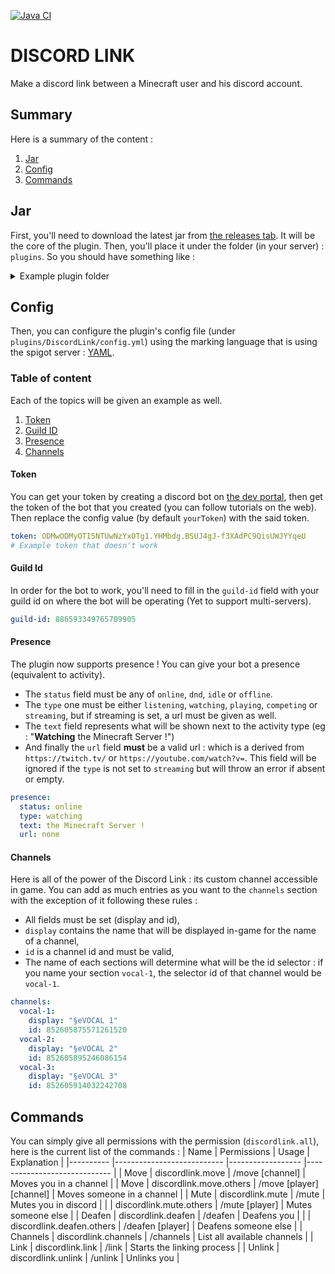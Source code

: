 [![Java CI](https://github.com/Lygaen/DiscordLink/actions/workflows/main.yml/badge.svg)](https://github.com/Lygaen/DiscordLink/actions/workflows/main.yml)
# DISCORD LINK
Make a discord link between a Minecraft user and his discord account.

## Summary
Here is a summary of the content :
1. [Jar](https://github.com/Lygaen/DiscordLink#jar)
2. [Config](https://github.com/Lygaen/DiscordLink#config)
3. [Commands](https://github.com/Lygaen/DiscordLink#commands)

## Jar
First, you'll need to download the latest jar from [the releases tab](https://github.com/Lygaen/DiscordLink/releases).
It will be the core of the plugin. Then, you'll place it under the folder (in your server) : `plugins`.
So you should have something like :
<details>
    <summary>Example plugin folder</summary>
    <pre>
    │
    ├───plugins
    │   │   DiscordLink.jar
    │   │
    │   ├───bStats
    │   │       config.yml
    │   │
    │   └───DiscordLink
    │           config.yml
    </pre>
</details>

## Config
Then, you can configure the plugin's config file 
(under `plugins/DiscordLink/config.yml`) using the marking language that
is using the spigot server : [YAML](https://fr.wikipedia.org/wiki/YAML).

### Table of content
Each of the topics will be given an example as well.
1. [Token](https://github.com/Lygaen/DiscordLink#token)
2. [Guild ID](https://github.com/Lygaen/DiscordLink#guild-id)
3. [Presence](https://github.com/Lygaen/DiscordLink#presence)
4. [Channels](https://github.com/Lygaen/DiscordLink#channels)

#### Token
You can get your token by creating a discord bot on [the dev portal](https://discord.com/developers/applications),
then get the token of the bot that you created (you can follow tutorials on the web).
<br>
Then replace the config value (by default `yourToken`) with the said token.
```yaml
token: ODMwODMyOTI5NTUwNzYxOTg1.YHMbdg.BSUJ4gJ-f3XAdPC9QisUWJYYqeU
# Example token that doesn't work
```

#### Guild Id
In order for the bot to work, you'll need to fill in the `guild-id` field with your
guild id on where the bot will be operating (Yet to support multi-servers).
```yaml
guild-id: 886593349765709905
```

#### Presence
The plugin now supports presence ! You can give your bot a presence (equivalent to activity).
- The `status` field must be any of `online`, `dnd`, `idle` or `offline`.
- The `type` one must be either `listening`, `watching`, `playing`, `competing` or `streaming`, but
if streaming is set, a url must be given as well.
- The `text` field represents what will be shown next to the activity type 
(eg : "**Watching** the Minecraft Server !")
- And finally the `url` field **must** be a valid url : which is a derived from 
`https://twitch.tv/` or `https://youtube.com/watch?v=`. This field will be ignored 
if the `type` is not set to `streaming` but will throw an error if absent or empty.
```yaml
presence:
  status: online
  type: watching
  text: the Minecraft Server !
  url: none
```

#### Channels
Here is all of the power of the Discord Link : its custom channel accessible in game.
You can add as much entries as you want to the `channels` section with the exception
of it following these rules :
- All fields must be set (display and id),
- `display` contains the name that will be displayed in-game for the name of a channel,
- `id` is a channel id and must be valid,
- The name of each sections will determine what will be the id selector : if you name
your section `vocal-1`, the selector id of that channel would be `vocal-1`.
```yaml
channels:
  vocal-1:
    display: "§eVOCAL 1"
    id: 852605875571261520
  vocal-2:
    display: "§eVOCAL 2"
    id: 852605895246086154
  vocal-3:
    display: "§eVOCAL 3"
    id: 852605914032242708
```
## Commands
You can simply give all permissions with the permission (`discordlink.all`),
here is the current list of the commands :
| Name     	| Permissions               	| Usage            	| Explanation                 	|
|----------	|---------------------------	|------------------	|-----------------------------	|
| Move     	| discordlink.move          	| /move [channel]   | Moves you in a channel       	|
| Move     	| discordlink.move.others       | /move [player] [channel]   | Moves someone in a channel       	|
| Mute     	| discordlink.mute          	| /mute            	| Mutes you in discord        	|
|          	| discordlink.mute.others   	| /mute [player]   	| Mutes someone else          	|
| Deafen   	| discordlink.deafen        	| /deafen          	| Deafens you                 	|
|          	| discordlink.deafen.others 	| /deafen [player] 	| Deafens someone else        	|
| Channels 	| discordlink.channels      	| /channels        	| List all available channels 	|
| Link     	| discordlink.link          	| /link            	| Starts the linking process  	|
| Unlink   	| discordlink.unlink        	| /unlink          	| Unlinks you                 	|
